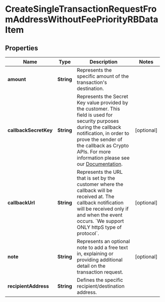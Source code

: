 

# CreateSingleTransactionRequestFromAddressWithoutFeePriorityRBDataItem


## Properties

| Name | Type | Description | Notes |
|------------ | ------------- | ------------- | -------------|
|**amount** | **String** | Represents the specific amount of the transaction&#39;s destination. |  |
|**callbackSecretKey** | **String** | Represents the Secret Key value provided by the customer. This field is used for security purposes during the callback notification, in order to prove the sender of the callback as Crypto APIs. For more information please see our [Documentation](https://developers.cryptoapis.io/technical-documentation/general-information/callbacks#callback-security). |  [optional] |
|**callbackUrl** | **String** | Represents the URL that is set by the customer where the callback will be received at. The callback notification will be received only if and when the event occurs. &#x60;We support ONLY httpS type of protocol&#x60;. |  [optional] |
|**note** | **String** | Represents an optional note to add a free text in, explaining or providing additional detail on the transaction request. |  [optional] |
|**recipientAddress** | **String** | Defines the specific recipient/destination address. |  |



